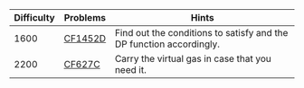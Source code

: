 | Difficulty | Problems | Hints |
| -------- | -------- | -------- |
| 1600 | [CF1452D](https://codeforces.com/problemset/problem/1452/D) | Find out the conditions to satisfy and the DP function accordingly. |
| 2200 | [CF627C](https://codeforces.com/problemset/problem/627/C) | Carry the virtual gas in case that you need it. |